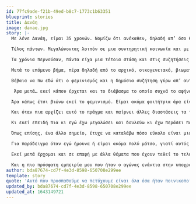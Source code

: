 ```yaml
---
id: 77fc9ade-f21b-49ed-b8c7-1773c1b63351
blueprint: stories
title: Δανάη
image: danae.jpg
story: |-
  Με λένε Δανάη, είμαι 35 χρονών. Νομίζω ότι ανέκαθεν, δηλαδή απ’ όσο θυμάμαι τον εαυτό μου αν με ρωτούσες αν είμαι φεμινίστρια θα σου έλεγα ότι είμαι φεμινίστρια. Υπάρχει και μία ιστορία που μου έχουν διηγηθεί και την ψιλοθυμάμαι, αλλά μου την έχουν πει κιόλας. Πριν σας πω όμως την ιστορία, να ξεκαθαρίσω ότι το πώς νοηματοδοτούσα την λέξη φεμινίστρια μικρή ή όλα αυτά τα χρόνια αλλάζει μέρα με τη μέρα και πλέον και είμαι αρκετά καλύτερα εγώ με τον εαυτό μου μ’ αυτό και πιστεύω ότι είναι ένα ταξίδι που έχω πολλά ακόμα να μάθω και άρα, ώρες ώρες ας πούμε και που το λέω ότι είμαι φεμινίστρια νιώθω ότι θέλει κι άλλο. Αλλά θέλω να πω ότι πάντα συνειδητά έλεγα ότι παλεύω για τα δικαιώματα των γυναικών, για την ισότητα, ότι δεν υπάρχει ισότητα αυτή τη στιγμή, από πολύ μικρό κοριτσάκι λόγω του γεγονότος ότι μεγάλωσα σε μία πολύ συντηρητική επαρχία και μεγαλώνοντας σε μία μονογονεϊκή οικογένεια με τη μητέρα μου μόνο όπου είχαμε να τραβήξουμε μάνα και κόρη αρκετά πράγματα λόγω της πατριαρχίας, οπότε το νιώσαμε στο πετσί μας. Η ιστορία που θα ήθελα να σας πω είναι ότι η πρώτη μου δράση που μπορώ να θυμηθώ, είναι όταν είμαι 5 χρονών; μπορεί και λίγο μικρότερη να είμαι, να μην πήγαινα δημοτικό, ή κάπου εκεί. Είμαι στο χωριό, με προσέχει η… σε ένα χωριό τέλος πάντων, που με προσέχει μία γυναίκα που μετά έγινε κουμπάρα μας. Παίζω με ένα αγοράκι εκεί στο χωριό και έχουμε δίπλα μας ένα πιάτο με τυροπιτάκια που μας έχει αφήσει η μαμά του. Και όπως παίζουμε, το αγοράκι αυτό ρίχνει κατα λάθος το πιάτο και τα τυροπιτάκια. Σκύβω εγώ να μαζέψω τα τυροπιτάκια και το πιάτο και τον βλέπω ότι αυτός κάθεται. Και του λέω “τι κάνεις εκεί; δεν με βοηθάς; εσύ τα ‘ριξες κιόλας!” και μου λέει “εγώ δεν κάνω τέτοια, είμαι άντρας”. Του λέω “κι εγώ είμαι γυναίκα” και του ξαναπετάω τα τυροπιτάκια κάτω και φεύγω και πάω σ’ αυτή την κουμπάρα μας μετά, η οποία είχε ακούσε όλη την ιστορία γιατί ήταν στο παράθυρο και ήταν καλοκαίρι και ακόμα και τώρα στα οικογενειακά τραπέζια όταν βρισκόμαστε όλοι μαζί τη θυμούνται και γελάνε μ’ αυτό. Το τραγικό είναι ότι το παιδί αυτό, όπως έμαθα μεγαλώνοντας, είναι από μια οικογένεια που ο πατέρας έχει αυτές και όλες τις υπόλοιπες χειρότερες αντιλήψεις που μπορείτε να φανταστείτε, ενδοοικογενειακή βία, με να την έχουν προλάβει το χωριό πολλές φορές τη γυναίκα και να μην την έχει σκοτώσει, οπότε εξού και οι αντιλήψεις που είχε όντας 5-6 χρονών. 

  Τέλος πάντων. Μεγαλώνοντας λοιπόν σε μια συντηρητική κοινωνία και με οικονομικά, δηλαδή και ταξική θέση όχι καλύτερη ας πούμε, και ενώ η μητέρα μου είναι και πρόσφυγας από την Κύπρο, το βόρειο τμήμα της και άρα δεν υπάρχει κι ούτε οικογένεια, κάποιος να την στηρίξει, επίσης να πω ότι είναι μονογονεϊκή οικογένεια ανύπαντρη μητέρα, άρα ακόμα χειρότερα - ευτυχώς είχε πάντα μια δουλειά, το οποίο ήταν το στήριγμα - βίωσα νομίζω πολύ σεξισμό για τόσο μικρή ηλικία. Και τον άμεσο προς εμένα και τον έμεσο από τη μητέρα μου, η οποία ενώ δεν είχε ποτέ την συγκρότηση τη φεμινιστική δεν την έχω ρωτήσει καν αν ποτέ αυτοπροσδιορίζεται ως φεμινίστρια, νομίζω ότι με το παράδειγμά της κάπως μου έδειξε έναν δρόμο βασικά, με τη στάση της.

  Τα χρόνια περνούσαν, πάντα είχα μια τέτοια στάση και στις συζητήσεις κ.τ.λ. Εκ των υστέρων πάρα πολλά από αυτά που θυμάμαι να έλεγα στις συζητήσεις τα έχω αναθεωρήσει με την έννοια ότι πολλές φορές πιστεύουμε ότι κάτι που λέμε είναι φεμινιστικό ενώ τελικά δεν είναι, με την έννοια ότι δεν δυναμώνει για παράδειγμα όλες τις γυναίκες ή δεν είναι αρκετά συμπεριληπτικό ή ένα λάθος που κάναμε οι γυναίκες νομίζω παλιότερα, είναι ότι προσπαθούσαμε εμείς να είμαστε αρκετά άγριες για να μπορέσουμε να ανταπεξέλθουμε σ’ ένα μάτσο κόσμο - αυτό το ‘χω κάνει πάρα πολύ. Προσπαθώ πλέον να μην είμαι τόσο μάτσο. Δεν το πετυχαίνω συνήθως. Σπούδασα και μηχανικός μετά, πράγμα το οποίο δεν βοήθησε σ’ αυτό. Να ένα λάθος για παράδειγμα που βρίσκω με την πορεία, αλλά πάντα ήμουν σ’ αυτή την κατεύθυνση, σ’ αυτή την πλευρά τέλος πάντων. 

  Μετά το επόμενο βήμα, πέρα δηλαδή από το αρχικό, οικογενειακό, βιωματικό και τις αναμνήσεις που έχω μεγαλώνοντας στην ελληνική επαρχία, συγκεκριμένα στην Αργολίδα, και ειδικά στην εφηβεία που ήμασταν κοριτσάκια και αρχίζαμε να βγαίνουμε έξω και ακούγονταν τα τέρατα για μας ή που έσπευδε ο κόσμος να ενημερώσει τους γονείς μας για το μήκος της φούστας μας και άλλα τέτοια σκηνικά που πλέον τα βλέπουμε σε ταινίες και σε σειρές και τα τοποθετούνε στο ‘50, αλλά εγώ τις θυμάμαι το ‘90 στην ελληνική επαρχία να τις έχω περάσει. Μετά πηγαίνω φοιτήτρια στην Πάτρα και κατά τη διάρκεια των φοιτητικών μου χρόνων με το άλλο μεγάλο κομμάτι που είναι η αριστερά έρχομαι σ’ επαφή. Και εκεί ουσιαστικά πρέπει να “διαλέξω” εντός εισαγωγικών ποια αριστερά. Και νομίζω ξεκάθαρα ο λόγος που διάλεξα την τότε νεολαία Συνασπισμού ήταν η φεμινιστική διάσταση που έδινε τουλάχιστον σε επίπεδο λόγου ανάλυσης πολιτικής και το πώς τοποθετούσε και το φεμινιστικό κίνημα ανάμεσα στα άλλα κινήματα ή η άποψη για την διαθεματικότητα ή την αυτονομία των κινημάτων, η άποψη ότι δεν είναι μια δευτερεύουσα αντίθεση ο φεμινισμός σε σχέση με την πρωτεύουσα που είναι η ταξική, αλλά είναι όλα πυλώνες του καπιταλισμού, χωρίς να ισχυρίζομαι ότι αυτά όλα ήταν κάτι που εφαρμόζονταν ή είχαν αντίκρισμα στην οργάνωση τόσο πολύ, αλλά τέλος πάντων ήταν ένα πρώτο βήμα για μένα. Και εκεί έρχομαι σ’ επαφή βέβαια και με κείμενα για τον φεμινισμό άλλων χώρων της αριστεράς και της αναρχίας, που συνέχιζε να μ’ ενδιαφέρει ακόμα και όταν είχα πολλά χρόνια επιλέξει σε ποια αριστερά είμαι εγώ και με άλλα κριτήρια όχι μόνο μ’ αυτό, που συχνά έβρισκα πιο οικονομίστικες άλλες προσεγγίσεις τις περισσότερες, δηλαδή θεωρούσα ότι μπαίνει πάντα ως δευτερεύον θέμα, μετά το ταξικό και το οικονομικό ή την ανάλυση που λέει ότι προέρχεται από το οικονομικό και το ταξικό η αντίθεση άντρα-γυναίκας και η καταπίεση της γυναίκας. Οπότε η δραστηριοποίησή μου μετά ήταν κυρίως μέσα από την οργανωμένη πάλη στην αριστερά. Και στο φοιτητικό κίνημα σε διάφορα σχήματα, στην αρχή ήταν το δίκτυο μετά ήταν η αριστερή ενότητα. Ένας από τους αγώνες που δόθηκε, που ένιωθα να δίνω επειδή στην κοινωνία παλεύεις για τα πιο βασικά, δηλαδή να εξηγήσεις απ’ το να εξηγήσεις τι είναι η κακοποίηση η ενδοοικογενειακή, ότι δεν είναι φυσιολογικό, ότι δεν είναι το αναμενόμενο, δεν είναι δικαίωμα του άντρα να χτυπήσει τη γυναίκα, τότε ειδικά, εντός αριστεράς που ο πήχης είναι πιο ψηλά και εκεί υπήρχαν αρκετοί αγώνες να δοθούν, πιο… όχι πιο σημαντικοί… που πήγαινε ένα βήμα παραπέρα ας πούμε. 

  Βέβαια να πω εδώ ότι ο φεμινισμός και η δημόσια συζήτηση γύρω απ’ αυτόν σήμερα είναι πάρα πολύ διαφορετική απ’ αυτή που θυμάμαι εγώ το 2004 που πρωτοπέρασα στο πανεπιστήμιο. Θυμάμαι ας πούμε ότι η υπόλοιπη αριστερά κορόιδευε το σχήμα το δικό μας που ήταν πιο κοντά στον Συνασπισμό ως “οι ροζούληδες που ασχολείστε μόνο μ’ αυτά”. Ένας οχετός σεξισμού και από την υπόλοιπη αριστερά που ήταν σε καλύτερο στάδιο από την υπόλοιπη κοινωνία ή στο ίδιο τέλος πάντων. Πράγματα που σήμερα θεωρούνται εξωφρενικά ήταν αυτονόητα. Και κυρίως οι όποιες φεμινίστριες ήξερα ή δηλώναμε τότε ότι “είμαι μ’ αυτό” γινόντουσαν, άλλες περισσότερο κι από μένα, αντικείμενο χλευασμού. Δηλαδή θυμάμαι πάρα πολλές φορές εγώ να είμαι η γραφική της παρέας. Νιώθω ότι εκείνη την περίοδο απλά κρατούσαμε τη σημαία μέχρι να μαζευτούμε κι άλλες. Όχι τόσο εγώ, για να μην παίρνω σκήπτρα που δεν μου ανήκουν, υπάρχει ένας κατάλογος ονομάτων που πραγματικά είναι ανατριχιαστικό όταν το θυμάμαι, γιατί γινόταν μπροστά μου, δηλαδή οι γυναίκες που χαρακτηρίζονταν γραφικές γι’ αυτόν τους τον αγώνα. Αλλά και το παραμικρό να έλεγες, πάλι γραφική σε λέγανε. Και “παντού βλέπεις αυτό το θέμα” και “παντού βλέπεις φεμινισμό και σεξισμό” και “παντού βλέπεις πεδίο για φεμινισμό” κ.ο.κ. Τέλος πάντων.

   Άρα μετά… εκεί κάπου έρχεται και το διάβασμα το οποίο συχνά το αφήνουμε πίσω, ειδικά τώρα που ζούμε στην κοινωνία του ίντερνετ και των μέσων κοινωνικής δικτύωσης, τα οποία κάνουν πολύ καλή δουλειά και χρήσιμη, δεν είμαι καθόλου σνομπ απέναντι σ’ αυτό. Απλά το ζήτημα του διαβάσματος είναι πολύ… βοηθάει πάρα πολύ… ναι, θεμελιακό. Και ειδικά όταν δίνουμε συμβουλές, όταν ειλικρινά νιώθουμε άντρες συντρόφους μας στον φεμινισμό ή που θέλουν να είναι σύντροφοί μας στον φεμινισμό ή θέλουν να βοηθήσουν πολύ συχνά μία από τις συμβουλές που δίνουμε είναι το “πηγαίντε σε ψυχολόγο”. Που είναι σωστό, σε ψυχοθεραπευτή για την ακρίβεια. Το οποίο είναι σωστό, αλλά εκτός απ’ αυτό ένα άλλο πολύ σωστό είναι και το “διαβάστε”. Δεν είναι και τόσο δύσκολο. Και φυσικά το “ακούστε”, οκέι. Εννοώ ακούστε τις γυναίκες. Εκεί άρχισα να μαθαίνω και να αναθεωρώ και πράγματα που τα είχα έτσι, κάπως λάθος ή παροχημένα στο κεφάλι μου και δε μπορούσα να τα βάλω σε τάξη. Δηλαδή, πιο πολύ ξεκίνησα από την πράξη στη ζωή μου και μετά πήγα στη θεωρία, όταν ήμουν ας πούμε και πιο ενεργή στην αριστερά και όταν χρειάστηκε να κάνουμε τις αντίστοιχες συζητήσεις. Εκεί έρχομαι σε επαφή από τη θεωρία πρώτα με το τρίτο κύμα του φεμινισμού με ας πούμε την Τζούντιθ Μπάτλερ ή πιο σύγχρονες που δεν τις είχα ακούσει καθόλου μέχρι τότε… καλά η υπόλοιπη αριστερά ακόμη ήταν στα βασικά, αν χρειάζεται να κάνουμε κάτι για τη μέρα της γυναίκας ή όχι και έπρεπε να πεις το επιχείρημα, δηλαδή θυμάμαι τότε ότι ακόμα - καλά ακόμα και σήμερα υπάρχει, αλλά το βασικό που άκουγες τότε ήταν ότι “εμείς είμαστε με τις γυναίκες που αγωνίζονται”. Δεν είμαστε άρα με όλες τις γυναίκες, αυτό εννοούνταν, είμαστε μόνο με αυτές που αγωνίζονται στην αριστερά εννοούσαν, άρα τις δικές μας. Τα δικαιώματα των άλλων δεν μας ενδιαφέρουν. Αυτή ήταν η καλή προσέγγιση, η άλλη ήταν αυτή που δεν ασχολιόντουσαν καθόλου.

  Άρα κάπως έτσι βιώνω εκεί το φεμινισμό. Είμαι ακόμα φοιτήτρια άρα είναι λίγο πιο εύκολα, άρα κι εγώ έχω μια πιο θεωρητική προσέγγιση, πέρα από προφανώς τις δράσεις αλληλεγγύης που στο φεμινιστικό κίνημα είναι κάτι που ο κόσμος που δεν έχει ασχοληθεί ενεργά με το φεμινιστικό κίνημα νομίζω δεν το ξέρει ότι υπάρχουν χιλιάδες φεμινίστριες που καθημερινά δίνουν πολύ χρόνο και κόπο και ενδεχομένως και υλικά από τη ζωή τους, από την καθημερινότητά τους, πράγματα απ’ το εγώ τους και κομμάτι απ’ το εγώ τους για να βοηθήσουν μια άλλη γυναίκα και να βοηθηθούν, άλλη στιγμή. 

  Και όταν πια αρχίζει αυτό το πράγμα και παίρνει άλλες διαστάσεις τα τελευταία χρόνια στην Ελλάδα και με το metoo αλλά νομίζω και λίγο πιο πριν είχε αρχίσει να παίρνει άλλες διαστάσεις, και φεύγοντας εγώ από την οργανωμένη ζωή το ‘15, φεύγοντας δηλαδή από το Σύριζα λόγω του τρίτου μνημονίου, πέρασα την αυτονόητη κατάθλιψη αμέσως μετά, και έπειτα ασχολούμαι ακόμα περισσότερο με το φεμινισμό σαν κάπως απαλλαγμένη και καβαλλόντας πια κι εγώ το κύμα αυτό που ευτυχώς μας έχει συμβεί κι έχει ανοίξει τόσο διάπλατα η βεντάλια. 

  Κι εκεί επειδή πια κι εγώ έχω μεγαλώσει και δουλεύω κι έχω περάσει περισσότερα και στην προσωπική μου ζωή και είναι και άλλη η θέση μου ας πούμε, ενταγμένη πιο κανονικά στην εργασία, νομίζω η αίσθηση περισσότερο και πάλι του πώς οι γυναίκες πια έχουν… οι φεμινίστριες μάλλον, αλλά και οι γυναίκες έχουν επιτρέψει να είμαστε γεμάτες εκτός από με οργή και με στοργή η μία για την άλλη και έχουν… πλέον ουσιαστικά αυτό που προσπαθούμε να πετύχουμε νομίζω είναι όλα αυτά που ήταν ποινικοποιημένα ως θηλυκά, γιατί ήταν κακό πράγμα το να είναι κάτι θηλυκο, άρα και τα συναισθήματα, άρα και η ευαισθησία και η ευαλωτότητα, ένα στοιχείο που με έχει βοηθήσει πάρα πολύ ο φεμινισμός ειδικά τα τελευταία χρόνια είναι να έρθω σε επαφή με αυτή την ευαλωτότητά μου και να την εκφράζω και να την αγκαλιάζω και άρα μπορώ να πω ότι είναι ένα από τα πολύ σημαντικά πράγματα που μου έδωσε εμένα ο φεμινισμός πέρα από τη θεωρία και την συμμετοχή μου σε αυτόν. Δηλαδή, με απελευθέρωσε σε αυτό το σημείο. 

  Όπως επίσης, ένα άλλο σημείο, έτυχε να καταλάβω πόσο εύκολο είναι μια γυναίκα να βρεθεί στη θέση του θύματος μιας κατάστασης μιας έμφυλης βίας όσο δυναμική και φεμινίστρια και αν είναι. Το οποίο, εντάξει ευτυχώς δεν πίστευα ποτέ κάτι διαφορετικό συγκροτημένα, πάντα το έλεγα αυτό, αλλά τα τελευταία χρόνια και βιωματικά αλλά και από τη συζήτηση που έχει ανοίξει που το βάζει αυτό το πράγμα ενάντια στο victim blaming, το έχω στοιχειοθετήσει και θεωρητικά αλλά και το έχω βιώσει και είναι κάτι που θα πρέπει να το θυμίζουμε στις γυναίκες είτε σε όσες δηλώνουμε τέλος πάντων και είμαστε σε αυτό το μετερίζι το φεμινιστικό και γενικώς στις γυναίκες μεταξύ μας, ότι δεν είναι αν εσύ είσαι πιο δυναμική ή πιο μάτσο ή πιο φεμινίστρια ή οτιδήποτε θα καταπιεστείς ή θα δεχθείς λιγότερο… μπορεί ίσως κάπου να είσαι πιο τυχερή ή να προστατεύσεις τον εαυτό σου κάπως επιλέγοντας μια μορφή βίας ενάντια σε κάποια άλλη. 

  Για παράδειγμα όταν εγώ ήμουνα ή είμαι ακόμα πολύ μάτσο, γιατί αυτός είναι ο τρόπος μου, η άμυνά μου και πολύ άγρια, δεν σημαίνει ότι δεν καταπιέζομαι εκείνη την ώρα. Δεν φαίνεται, αλλά εγώ δεν θέλω να είμαι μάτσο εκείνη την ώρα. Θέλω να είμαι χαλαρή κι ευάλωτη χωρίς να νιώθω κίνδυνο. Το ότι φαινομενικά αντεπεξέρχομαι… ανταπεξέρχομαι στον κίνδυνο της επίθεσης, αλλά αυτό το πράγμα μου φθείρει την ψυχολογία μου για παράδειγμα. Ή την κούρασή μου και σε καμιά περίπτωση δεν είναι ισότητα. 

  Εκεί μετά έρχομαι και σε επαφή με άλλα θέματα που έχουν τεθεί το τελευταίο διάστημα. Όπως είναι η ορατότητα των γυναικών ακόμα και σε θέματα για παράδειγμα αρχιτεκτονικής. Είναι κάτι που δεν το είχα σκεφτεί. Και σε διάφορα άλλα θέματα πιο θεωρητικά που τα μαθαίνω είτε διαβάζοντας απευθείας είτε μέσα από συζητήσεις που γίνονται στους φεμινιστικούς κύκλους. Αλλά συνεχίζει να είναι το πιο συγκλονιστικό ότι κάποιες κρίσιμες στιγμές που βλέπεις γυναίκες, προφανώς κουβαλώντας η καθεμία, όπως όλες κουβαλάμε… όπως εγώ κουβαλάω από μικρή αυτά που περιέγραψα προηγουμένος και μεγαλύτερη κάποια λιγότερα… όταν υπάρχει μια κρίσιμη στιγμή λοιπόν, βλέπεις μια σπίθα ρε παιδί μου στα μάτια των γυναικών, ένα παθος, ένα πράγμα… γιατί είναι ζωτικής σημασίας για μας. Όταν αντιλαμβάνεσαι ότι δεν είσαι… αν δεν παλέψεις… αυτό που διεκδικεί ο φεμινισμός είναι το περίεργο του να είναι οι γυναίκες άνθρωποι και όχι σκλάβοι ας πούμε. Οπότε αν δεν παλέψεις με όλη σου την ψυχή και τα νύχια και τα δόντια, δεν θα στο χαρίσει κανείς. 

  Και η πιο πρόσφατη εμπειρία μου που ήταν ο αγώνας ενάντια στην υποχρεωτική συνεπιμέλεια και το νομοσχέδιο αυτό, που γνώρισα υπέροχες φεμινίστριες που δόσαμε μαζί τον αγώνα, πάλι ήταν ένα… κάθε μία τέτοια στιγμή είναι κάτι το συγκλονιστικό που σε αλλάζει. Και ταυτόχρονα ενώ όλοι αυτοί οι μεγάλοι αγώνες δίνονται στο… και τις βλέπει ο κόσμος έχει τύχει και σε μένα, έχει τύχει σε πολλές πολύ περισσότερο κάποια έχει ανάγκη, εσύ έχεις ανάγκη, η άλλη έχει ανάγκη και τρέχει η μία για την άλλη χωρίς να είναι γεγονός αυτό το οποίο θα το μάθει παραέξω ο κόσμος, είναι κάτι το αυτονόητο που είναι και αυτό τόσο συγκλονιστικό, ειδικά… εντάξει εμείς πήραμε το νήμα από παλιότερες γεννιές που έχουν ζήσει όλα αυτά τα σκαμπανευάσματα των κυμάτων και κρατάνε αλύγιστες και ακούραστες, δηλαδή… άλλες φορές να είναι μέσα στη μάζα η οποία να είναι μαζί τους και άλλες φορές να είναι οι γραφικές αλλά πάντα να είναι η μία για την άλλη. Και αυτό είναι πολύ σημαντικό.
author: bda87674-cd7f-4e3d-8598-650708e299ee
template: story
quote: 'Αυτό που προσπαθούμε να πετύχουμε είναι όλα όσα ήταν ποινικοποιημένα ως θηλυκά, γιατί ήταν κακό πράγμα το να είναι κάτι θηλυκο, άρα και τα συναισθήματα, η ευαισθησία και η ευαλωτότητα. Με έχει βοηθήσει ο φεμινισμός να έρθω σε επαφή με αυτή την ευαλωτότητά μου και να την εκφράζω και να την αγκαλιάζω'
updated_by: bda87674-cd7f-4e3d-8598-650708e299ee
updated_at: 1643149721
---
```


